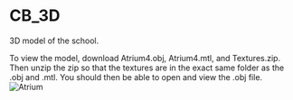 # CB_3D
3D model of the school.

To view the model, download Atrium4.obj, Atrium4.mtl, and Textures.zip. Then unzip the zip so that the textures are in the exact same folder as the .obj and .mtl. You should then be able to open and view the .obj file.
![Atrium](https://agentxindustries.neocities.org/Atrium/Screenshot%202020%20Apr%2008%2017-42-56.png)

